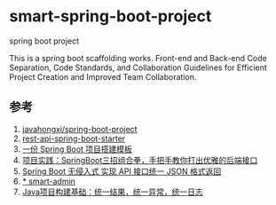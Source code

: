 # smart-spring-boot-project
spring boot project

This is a  spring boot scaffolding works.  Front-end and Back-end Code Separation, Code Standards, and Collaboration Guidelines for Efficient Project Creation and Improved Team Collaboration.
## 参考
1. [javahongxi/spring-boot-project](https://github.com/javahongxi/spring-boot-project)
2. [rest-api-spring-boot-starter](https://github.com/coder-amiao/rest-api-spring-boot-starter)
3. [一份 Spring Boot 项目搭建模板](https://mp.weixin.qq.com/s/_twQqmclPEmUJmhPjiqRcQ)
4. [项目实践：SpringBoot三招组合拳，手把手教你打出优雅的后端接口](https://mp.weixin.qq.com/s/iXDED4dQvzanqeu9VaYTqw)
5. [Spring Boot 无侵入式 实现 API 接口统一 JSON 格式返回](https://mp.weixin.qq.com/s/HKu6aqZkL4DEw-XrXnzCMw)
6. [* smart-admin](https://github.com/1024-lab/smart-admin)
7. [Java项目构建基础：统一结果，统一异常，统一日志](https://mp.weixin.qq.com/s?__biz=MzAxNjk4ODE4OQ==&mid=2247534201&idx=2&sn=2f932353c0ad9cbd249a2c51f63d9f06)
